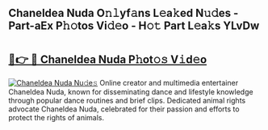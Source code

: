 ## Chaneldea Nuda O𝚗𝚕yf𝚊ns L𝚎a𝚔ed N𝚞𝚍es - Part-aEx P𝚑𝚘tos Vi𝚍𝚎o - H𝚘𝚝 Part L𝚎a𝚔s YLvDw

# <h2><a href="http://kf77dqd.oniu.top/?m=Chaneldea+Nuda">🔗👉 🔴 Chaneldea Nuda P𝚑ot𝚘𝚜 V𝚒d𝚎o</a></h2>

[![Chaneldea Nuda Nu𝚍e𝚜](https://i.imgur.com/0qMVB7G.gif)](http://kf77dqd.oniu.top/?m=Chaneldea+Nuda)
Online creator and multimedia entertainer Chaneldea Nuda, known for disseminating dance and lifestyle knowledge through popular dance routines and brief clips. Dedicated animal rights advocate Chaneldea Nuda, celebrated for their passion and efforts to protect the rights of animals.  
